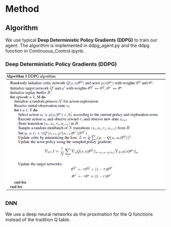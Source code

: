 # Method

## Algorithm
We use typical **Deep Deterministic Policy Gradients (DDPG)** to train our agent.
The algorithm is implemented in ddpg_agent.py and the ddpg function in Continuous_Control.ipynb.

### Deep Deterministic Policy Gradients (DDPG)
![alt text](https://github.com/tiantian20007/DRLND-ContinuousControl/blob/master/res/ddpg.png "DDPG")

### DNN
We use a deep neural networks as the proximation for the Q functions instead of the tradition Q table.
